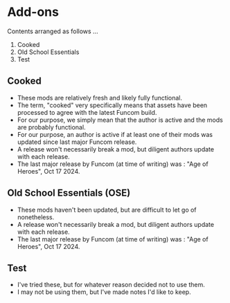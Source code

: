 # Add-ons

Contents arranged as follows ...

1. Cooked
2. Old School Essentials
3. Test

## Cooked

- These mods are relatively fresh and likely fully functional.
- The term, "cooked" very specifically means that assets have been processed to agree with the latest Funcom build.
- For our purpose, we simply mean that the author is active and the mods are probably functional.
- For our purpose, an author is active if at least one of their mods was updated since last major Funcom release.
- A release won't necessarily break a mod, but diligent authors update with each release.
- The last major release by Funcom (at time of writing) was : "Age of Heroes", Oct 17 2024.

## Old School Essentials (OSE)

- These mods haven't been updated, but are difficult to let go of nonetheless.
- A release won't necessarily break a mod, but diligent authors update with each release.
- The last major release by Funcom (at time of writing) was : "Age of Heroes", Oct 17 2024.

## Test

- I've tried these, but for whatever reason decided not to use them.
- I may not be using them, but I've made notes I'd like to keep.

